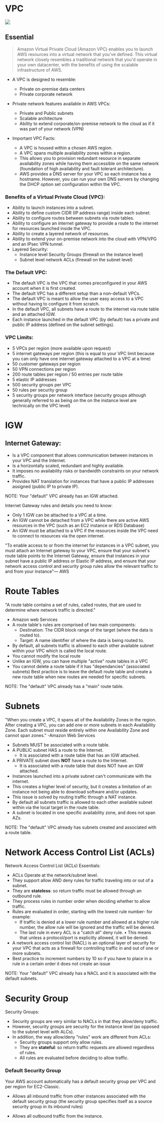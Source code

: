 # VPC
![](https://github.com/lannyzhujin/AWS_CSA_Feb_2018/blob/master/AWS_CSA-Associate/img/PVC_netowrk.PNG)
## Essential
 > Amazon Virtual Private Cloud (Amazon VPC) enables you to launch AWS resources into a virtual network that you've defined. This virtual network closely resembles a traditional network that you'd operate in your own datacenter, with the benefits of using the scalable infrastructure of AWS.

 - A VPC is designed to resemble: 
     - Private on-premise data centers
     - Private corporate network 

 - Private network features available in AWS VPCs:
     - Private and Public subnets
     - Scalable architecture
     - Ability to extend corporate/on-premise network to the cloud as if it was part of your network (VPN) 

 - Important VPC Facts:
     - A VPC is housed within a chosen AWS region.
     - A VPC spans multiple availability zones within a region.
     - This allows you to provision redundant resource in separate availability zones while having them accessible on the same network (foundation of high availability and fault tolerant architecture).
     - AWS provides a DNS server for your VPC so each instance has a hostname. However, you can run your own DNS servers by changing the DHCP option set configuration within the VPC. 

### Benefits of a Virtual Private Cloud (VPC):  

 - Ability to launch instances into a subnet.
 - Ability to define custom CIDR (IP address range) inside each subnet.
 - Ability to configure routes between subnets via route tables. 
 - Ability to configure an internet gateway to provide a route to the internet for resources launched inside the VPC. 
 - Ability to create a layered network of resources. 
 - Ability to extend your on-premise network into the cloud with VPN/VPG and an IPsec VPN tunnel. 
 - Layered Security:
     - Instance level Security Groups (firewall on the instance level)
     - Subnet level network ACLs (firewall on the subnet level) 

### The Default VPC: 
 - The default VPC is the VPC that comes preconfigured in your AWS account when it is first created.
 - The default VPC has a different setup than a non-default VPCs.
 - The default VPC is meant to allow the user easy access to a VPC without having to configure it from scratch.
 - In the default VPC, all subnets have a route to the internet via route table and an attached IGW.
 - Each instance launched in the default VPC (by default) has a private and public IP address (defined on the subnet settings). 

### VPC Limits:  
 - 5 VPCs per region (more available upon request) 
 - 5 internet gateways per region (this is equal to your VPC limit because you can only have one 
internet gateway attached to a VPC at a time)
 - 50 customer gateways per region
 - 50 VPN connections per region
 - 200 route tables per region / 50 entries per route table
 - 5 elastic IP addresses
 - 500 security groups per VPC
 - 50 rules per security group
 - 5 security groups per network interface (security groups although generally referred to as being on the on the instance level are technically on the VPC level) 

# IGW

## Internet Gateway:  
 - Is a VPC component that allows communication between instances in your VPC and the Internet.
 - Is a horizontally scaled, redundant and highly available.
 - It imposes no availability risks or bandwidth constraints on your network traffic.
 - Provides NAT translation for instances that have a public IP addresses assigned (public IP to private IP). 

NOTE: Your "default" VPC already has an IGW attached. 

Internet Gateway rules and details you need to know:
 - Only 1 IGW can be attached to a VPC at a time.
 - An IGW cannot be detached from a VPC while there are active AWS resources in the VPC (such as an EC2 instance or RDS Database)
 - An IGW must be attached to a VPC if the resources inside the VPC need to connect to resources via the open internet. 

"To enable access to or from the internet for instances in a VPC subnet, you must attach an Internet gateway to your VPC, ensure that your subnet's route table points to the Internet Gateway, ensure that instances in your subnet have a public IP address or Elastic IP address, and ensure that your network access control and security group rules allow the relevant traffic to and from your instance"— AWS 

# Route Tables

"A route table contains a set of rules, called routes, that are used to determine where network traffic is directed." 

- Amazon web Services 
 - A route table's rules are comprised of two main components:
     - Destination: The CIDR block range of the target (where the data is routed to).
     - Target: A name identifier of where the data is being routed to. 
 - By default, all subnets traffic is allowed to each other available subnet within your VPC which is called the local route.
 - You cannot modify the local route 
 - Unlike an IGW, you can have multiple "active" route tables in a VPC
 - You cannot delete a route table if it has "dependancies" (associated subnets) 
Best practice is to leave the default route table and create a new route table when new routes are needed for specific subnets. 

NOTE: The "default" VPC already has a "main" route table. 

# Subnets
  
"When you create a VPC, it spans all of the Availability Zones in the region. After creating a VPC, you can add one or more subnets in each Availability Zone. Each subnet must reside entirely within one Availability Zone and cannot span zones." -Amazon Web Services 

 - Subnets MUST be associated with a route table.
 - A PUBLIC subnet HAS a route to the Internet.
     - It is associated with a route table that has an IGW attached.
 - A PRIVATE subnet does **NOT** have a route to the Internet.
     - It is associated with a route table that does NOT have an IGW attached. 
 - Instances launched into a private subnet can't communicate with the internet.
 - This creates a higher level of security, but it creates a limitation of an instance not being able to download software and/or updates.
 - This issue is solved by routing traffic through a NAT instance. 
 - By default all subnets traffic is allowed to each other available subnet within via the local target in the route table.
 - A subnet is located in one specific availability zone, and does not span AZs. 

NOTE: The "default" VPC already has subnets created and associated with a route table. 

# Network Access Control List (ACLs)
Network Access Control List (ACLs) Essentials:  
 - ACLs Operate at the network/subnet level.
 - They support allow AND deny rules for traffic traveling into or out of a subnet.
 - They are **stateless**: so return traffic must be allowed through an outbound rule. 
 - They process rules in number order when deciding whether to allow traffic.
 - Rules are evaluated in order, starting with the lowest rule number- for example:
     - If traffic is denied at a lower rule number and allowed at a higher rule number, the allow rule will be ignored and the traffic will be denied.
     - The last rule in every ACL is a "catch all" deny rule. • This means that unless a protocol/port is explicitly allowed, it will be denied. 
 - A network access control list (NACL) is an optional layer of security for your VPC that acts as a firewall for controlling traffic in and out of one or more subnets. 
 - Best practice to increment numbers by 10 so if you have to place in a rule in a certain order it does not create an issue 

NOTE: Your "default" VPC already has a NACL and it is associated with the default subnets. 

# Security Group

Security Groups:  
 - Security groups are very similar to NACLs in that they allow/deny traffic.
 - However, security groups are security for the instance level (as opposed to the subnet level with ALCs).
 - In addition, the way allow/deny "rules" work are different from ACLs:
     - Security groups support only allow rules. 
     - They are **stateful**: so return traffic requests are allowed regardless of rules.
     - All rules are evaluated before deciding to allow traffic. 

### Default Security Group
Your AWS account automatically has a default security group per VPC and per region for EC2-Classic. 

 - Allows all inbound traffic from other instances associated with the default security group (the security group specifies itself as a source security group in its inbound rules)

 - Allows all outbound traffic from the instance.
